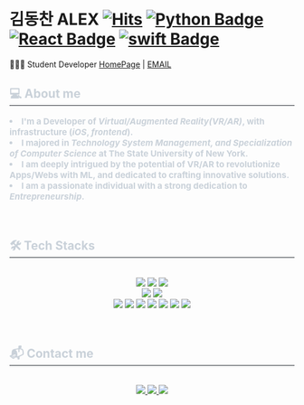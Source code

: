# 김동찬 ALEX [![Hits](https://hits.seeyoufarm.com/api/count/incr/badge.svg?url=https%3A%2F%2Fgithub.com%2Fdongckim&count_bg=%2379C83D&title_bg=%23555555&icon=&icon_color=%23E7E7E7&title=hits&edge_flat=false)](https://hits.seeyoufarm.com) [![Python Badge](https://img.shields.io/badge/Python-235A97?style=flat-square&logo=python&logoColor=white)](https://www.python.org/) [![React Badge](https://img.shields.io/badge/React-61DAFB?style=flat-square&logo=React&logoColor=white)](https://reactjs.org/) [![swift Badge](https://img.shields.io/badge/swift-F05138?style=flat-square&logo=swift&logoColor=white)](https://reactjs.org/)

👨🏾‍💻 Student Developer [HomePage](https://www.dong-chan.com/) | [EMAIL](dongchankim1999@gmail.com)
<div style="text-align: left;"> 
    <h2 style="border-bottom: 1px solid #21262d; color: #c9d1d9;"> 💻  About me </h2>  
    <div style="font-weight: 700; font-size: 15px; text-align: left; color: #c9d1d9;"> </li><li> I'm a Developer of <i>Virtual/Augmented Reality(VR/AR)</i>, with infrastructure (<i>iOS</i>, <i>frontend</i>).</li></li><li> I majored in <i>Technology System Management, and Specialization of Computer Science</i> at The State University of New York.</li></li><li>I am deeply intrigued by the potential of VR/AR to revolutionize Apps/Webs with ML, and dedicated to crafting innovative solutions.</li></li><li> I am a passionate individual with a strong dedication to <i>Entrepreneurship</i>.</li></li> </div> 
</div>
     <br/>
    <br/>
    <div style="text-align: left;">
    <h2 style="border-bottom: 1px solid #21262d; color: #c9d1d9;"> 🛠️  Tech Stacks </h2> <br> 
    <div  align= "center"> <img src="https://img.shields.io/badge/Python-3776AB?style=for-the-badge&logo=Python&logoColor=white">
          <img src="https://img.shields.io/badge/PyTorch-EE4C2C?style=for-the-badge&logo=PyTorch&logoColor=white">
          <img src="https://img.shields.io/badge/Tensorflow-FF6F00?style=for-the-badge&logo=Tensorflow&logoColor=white">
          <br/><img src="https://img.shields.io/badge/Swift-F05138?style=for-the-badge&logo=Swift&logoColor=white">
          <img src="https://img.shields.io/badge/IOS-000000?style=for-the-badge&logo=IOS&logoColor=white">
          <br/><img src="https://img.shields.io/badge/React-61DAFB?style=for-the-badge&logo=React&logoColor=white">
          <img src="https://img.shields.io/badge/Javascript-F7DF1E?style=for-the-badge&logo=Javascript&logoColor=white">
          <img src="https://img.shields.io/badge/Redux-764ABC?style=for-the-badge&logo=Redux&logoColor=white">
          <img src="https://img.shields.io/badge/React Query-FF4154?style=for-the-badge&logo=React Query&logoColor=white">
          <img src="https://img.shields.io/badge/Linux-FCC624?style=for-the-badge&logo=Linux&logoColor=white">
          <img src="https://img.shields.io/badge/MySQL-4479A1?style=for-the-badge&logo=MySQL&logoColor=white">
          <img src="https://img.shields.io/badge/Amazon AWS-232F3E?style=for-the-badge&logo=Amazon AWS&logoColor=white">
          </div>
    </div>
     <br/>
    <br/>
    <div style="text-align: left;">
    <h2 style="border-bottom: 1px solid #21262d; color: #c9d1d9;"> 📬  Contact me </h2> <br> 
    <div align= "center"> <a href=https://www.instagram.com/dck_alx/> <img src="https://img.shields.io/badge/Instagram-E4405F?style=for-the-badge&logo=Instagram&logoColor=white&link=https://www.instagram.com/dck_alx/"> </a>
         <a href=https://dong-chan.com> <img src="https://img.shields.io/badge/githubpage-222222?style=for-the-badge&logo=githubpage&logoColor=white&link=https://velog.io/@jjdc0809/posts"> </a>
         <a href=mailto:dongchankim1999@gmail.com> <img src="https://img.shields.io/badge/Gmail-EA4335?style=for-the-badge&logo=Gmail&logoColor=white&link=mailto:dongchankim1999@gmail.com"> </a>
    </div>
     <br/>
    <br/>
</div>

<!--
**Dongckim/Dongckim** is a ✨ _special_ ✨ repository because its `README.md` (this file) appears on your GitHub profile.

Here are some ideas to get you started:

- 🔭 I’m currently working on ...
- 🌱 I’m currently learning ...
- 👯 I’m looking to collaborate on ...
- 🤔 I’m looking for help with ...
- 💬 Ask me about ...
- 📫 How to reach me: ...
- 😄 Pronouns: ...
- ⚡ Fun fact: ...
-->
